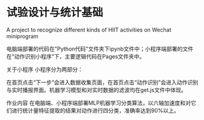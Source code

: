 # 试验设计与统计基础
A project to recognize different kinds of HIIT activities on Wechat miniprogram

电脑端部署的代码在"Python代码"文件夹下ipynb文件中；小程序端部署的文件在“动作识别小程序“下，主要逻辑代码在Pages文件夹中。


关于小程序
小程序分为两部分：

在首页点击“下一步”会进入数据收集页面，在首页点击“动作识别”会进入动作识别与实时播报界面。机器学习模型和对实时数据的滤波均在get.js文件中体现。

作业内容
在电脑端、小程序端部署MLP机器学习分类算法，以六轴加速度和对它们进行统计量特征提取的结果对动作进行四分类，准确率达到90%以上。

